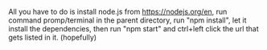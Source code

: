 All you have to do is install node.js from https://nodejs.org/en, run command promp/terminal in the parent directory, run "npm install", let it install the dependencies, then run "npm start" and ctrl+left click the url that gets listed in it. (hopefully)
